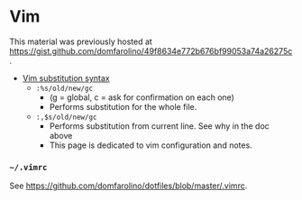 # Vim

This material was previously hosted at https://gist.github.com/domfarolino/49f8634e772b676bf99053a74a26275c.

 - [Vim substitution syntax](https://codeyarns.com/2014/10/31/how-to-replace-from-current-line-in-vim/)
   - `:%s/old/new/gc`
     - (g = global, c = ask for confirmation on each one)
     - Performs substitution for the whole file.
   - `:,$s/old/new/gc`
     - Performs substitution from current line. See why in the doc above
     - This page is dedicated to vim configuration and notes.

### `~/.vimrc`

See https://github.com/domfarolino/dotfiles/blob/master/.vimrc.
